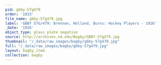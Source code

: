 ```yaml
---
pid: gbby-57g479
order: '1033'
file_name: gbby-57g479.jpg
label: 'GBBY 57G/479: Brennan, Holland, Burns: Hockey Players - 1926'
_date: '1926'
object_type: glass plate negative
source: http://archives.nd.edu/Bagby/GBBY-57g479.jpg
thumbnail: "/_data/raw_images/bagby/gbby-57g479.jpg"
full: "/_data/raw_images/bagby/gbby-57g479.jpg"
layout: bagby_item
collection: bagby
---
```

